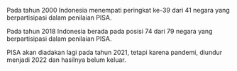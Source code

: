 Pada tahun 2000 Indonesia menempati peringkat ke-39 dari 41 negara yang berpartisipasi dalam penilaian PISA.

Pada tahun 2018 Indonesia berada pada posisi 74 dari 79 negara yang berpartisipasi dalam penilaian PISA.

PISA akan diadakan lagi pada tahun 2021, tetapi karena pandemi, diundur menjadi 2022 dan hasilnya belum keluar. 
